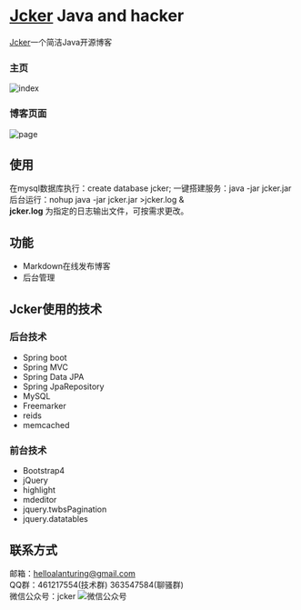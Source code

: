 # [Jcker](http://www.jcker.org) Java and hacker
[Jcker](http://www.jcker.org)一个简洁Java开源博客
### 主页
![index](http://github.jcker.org/images/jcker_index.png)
### 博客页面
![page](http://github.jcker.org/images/jcker_page.png)
## 使用
在mysql数据库执行：create database jcker;
一键搭建服务：java -jar jcker.jar  
后台运行：nohup java -jar jcker.jar >jcker.log &  
**jcker.log** 为指定的日志输出文件，可按需求更改。

## 功能
* Markdown在线发布博客
* 后台管理
## Jcker使用的技术
### 后台技术
* Spring boot 
* Spring MVC
* Spring Data JPA
* Spring JpaRepository
* MySQL
* Freemarker
* reids
* memcached
### 前台技术
* Bootstrap4
* jQuery
* highlight
* mdeditor
* jquery.twbsPagination
* jquery.datatables
## 联系方式 
邮箱：helloalanturing@gmail.com  
QQ群：461217554(技术群)  363547584(聊骚群)  
微信公众号：jcker
![微信公众号](jcker-web/src/main/resources/img/wechat_qrcode.jpg) 



